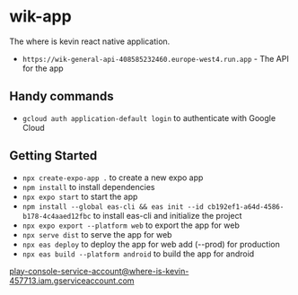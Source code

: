 # wik-app
The where is kevin react native application.

- `https://wik-general-api-408585232460.europe-west4.run.app` - The API for the app

## Handy commands
- `gcloud auth application-default login` to authenticate with Google Cloud

## Getting Started
- `npx create-expo-app .` to create a new expo app
- `npm install` to install dependencies
- `npx expo start` to start the app
- `npm install --global eas-cli && eas init --id cb192ef1-a64d-4586-b178-4c4aaed12fbc` to install eas-cli and initialize the project
- `npx expo export --platform web` to export the app for web
- `npx serve dist` to serve the app for web
- `npx eas deploy` to deploy the app for web add (--prod) for production
- `npx eas build --platform android` to build the app for android

play-console-service-account@where-is-kevin-457713.iam.gserviceaccount.com